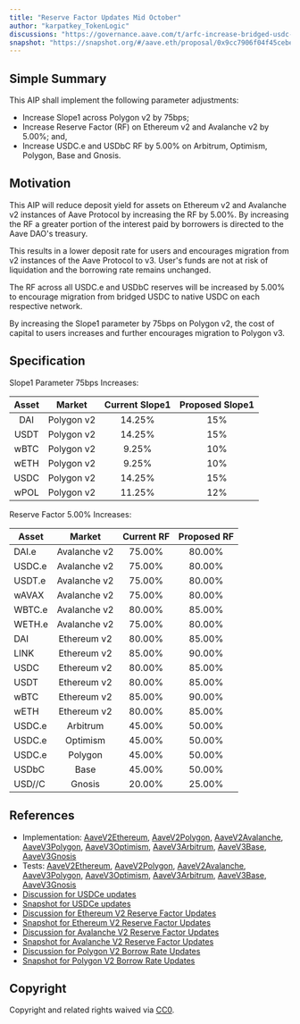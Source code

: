 ```yaml
---
title: "Reserve Factor Updates Mid October"
author: "karpatkey_TokenLogic"
discussions: "https://governance.aave.com/t/arfc-increase-bridged-usdc-reserve-factor-across-all-deployments/17787"
snapshot: "https://snapshot.org/#/aave.eth/proposal/0x9cc7906f04f45cebeaa48a05ed281f49da00d89c4dd988a968272fa179f14d06"
---
```


## Simple Summary

This AIP shall implement the following parameter adjustments:

- Increase Slope1 across Polygon v2 by 75bps;
- Increase Reserve Factor (RF) on Ethereum v2 and Avalanche v2 by 5.00%; and,
- Increase USDC.e and USDbC RF by 5.00% on Arbitrum, Optimism, Polygon, Base and Gnosis.

## Motivation

This AIP will reduce deposit yield for assets on Ethereum v2 and Avalanche v2 instances of Aave Protocol by increasing the RF by 5.00%. By increasing the RF a greater portion of the interest paid by borrowers is directed to the Aave DAO's treasury.

This results in a lower deposit rate for users and encourages migration from v2 instances of the Aave Protocol to v3. User's funds are not at risk of liquidation and the borrowing rate remains unchanged.

The RF across all USDC.e and USDbC reserves will be increased by 5.00% to encourage migration from bridged USDC to native USDC on each respective network.

By increasing the Slope1 parameter by 75bps on Polygon v2, the cost of capital to users increases and further encourages migration to Polygon v3.

## Specification

Slope1 Parameter 75bps Increases:

| Asset |   Market   | Current Slope1 | Proposed Slope1 |
| :---: | :--------: | :------------: | :-------------: |
|  DAI  | Polygon v2 |     14.25%     |       15%       |
| USDT  | Polygon v2 |     14.25%     |       15%       |
| wBTC  | Polygon v2 |     9.25%      |       10%       |
| wETH  | Polygon v2 |     9.25%      |       10%       |
| USDC  | Polygon v2 |     14.25%     |       15%       |
| wPOL  | Polygon v2 |     11.25%     |       12%       |

Reserve Factor 5.00% Increases:

| Asset  |    Market    | Current RF | Proposed RF |
| ------ | :----------: | :--------: | :---------: |
| DAI.e  | Avalanche v2 |   75.00%   |   80.00%    |
| USDC.e | Avalanche v2 |   75.00%   |   80.00%    |
| USDT.e | Avalanche v2 |   75.00%   |   80.00%    |
| wAVAX  | Avalanche v2 |   75.00%   |   80.00%    |
| WBTC.e | Avalanche v2 |   80.00%   |   85.00%    |
| WETH.e | Avalanche v2 |   75.00%   |   80.00%    |
| DAI    | Ethereum v2  |   80.00%   |   85.00%    |
| LINK   | Ethereum v2  |   85.00%   |   90.00%    |
| USDC   | Ethereum v2  |   80.00%   |   85.00%    |
| USDT   | Ethereum v2  |   80.00%   |   85.00%    |
| wBTC   | Ethereum v2  |   85.00%   |   90.00%    |
| wETH   | Ethereum v2  |   80.00%   |   85.00%    |
| USDC.e |   Arbitrum   |   45.00%   |   50.00%    |
| USDC.e |   Optimism   |   45.00%   |   50.00%    |
| USDC.e |   Polygon    |   45.00%   |   50.00%    |
| USDbC  |     Base     |   45.00%   |   50.00%    |
| USD//C |    Gnosis    |   20.00%   |   25.00%    |

## References

- Implementation: [AaveV2Ethereum](https://github.com/bgd-labs/aave-proposals-v3/blob/main/src/20241004_Multi_ReserveFactorUpdatesMidOctober/AaveV2Ethereum_ReserveFactorUpdatesMidOctober_20241004.sol), [AaveV2Polygon](https://github.com/bgd-labs/aave-proposals-v3/blob/main/src/20241004_Multi_ReserveFactorUpdatesMidOctober/AaveV2Polygon_ReserveFactorUpdatesMidOctober_20241004.sol), [AaveV2Avalanche](https://github.com/bgd-labs/aave-proposals-v3/blob/main/src/20241004_Multi_ReserveFactorUpdatesMidOctober/AaveV2Avalanche_ReserveFactorUpdatesMidOctober_20241004.sol), [AaveV3Polygon](https://github.com/bgd-labs/aave-proposals-v3/blob/main/src/20241004_Multi_ReserveFactorUpdatesMidOctober/AaveV3Polygon_ReserveFactorUpdatesMidOctober_20241004.sol), [AaveV3Optimism](https://github.com/bgd-labs/aave-proposals-v3/blob/main/src/20241004_Multi_ReserveFactorUpdatesMidOctober/AaveV3Optimism_ReserveFactorUpdatesMidOctober_20241004.sol), [AaveV3Arbitrum](https://github.com/bgd-labs/aave-proposals-v3/blob/main/src/20241004_Multi_ReserveFactorUpdatesMidOctober/AaveV3Arbitrum_ReserveFactorUpdatesMidOctober_20241004.sol), [AaveV3Base](https://github.com/bgd-labs/aave-proposals-v3/blob/main/src/20241004_Multi_ReserveFactorUpdatesMidOctober/AaveV3Base_ReserveFactorUpdatesMidOctober_20241004.sol), [AaveV3Gnosis](https://github.com/bgd-labs/aave-proposals-v3/blob/main/src/20241004_Multi_ReserveFactorUpdatesMidOctober/AaveV3Gnosis_ReserveFactorUpdatesMidOctober_20241004.sol)
- Tests: [AaveV2Ethereum](https://github.com/bgd-labs/aave-proposals-v3/blob/main/src/20241004_Multi_ReserveFactorUpdatesMidOctober/AaveV2Ethereum_ReserveFactorUpdatesMidOctober_20241004.t.sol), [AaveV2Polygon](https://github.com/bgd-labs/aave-proposals-v3/blob/main/src/20241004_Multi_ReserveFactorUpdatesMidOctober/AaveV2Polygon_ReserveFactorUpdatesMidOctober_20241004.t.sol), [AaveV2Avalanche](https://github.com/bgd-labs/aave-proposals-v3/blob/main/src/20241004_Multi_ReserveFactorUpdatesMidOctober/AaveV2Avalanche_ReserveFactorUpdatesMidOctober_20241004.t.sol), [AaveV3Polygon](https://github.com/bgd-labs/aave-proposals-v3/blob/main/src/20241004_Multi_ReserveFactorUpdatesMidOctober/AaveV3Polygon_ReserveFactorUpdatesMidOctober_20241004.t.sol), [AaveV3Optimism](https://github.com/bgd-labs/aave-proposals-v3/blob/main/src/20241004_Multi_ReserveFactorUpdatesMidOctober/AaveV3Optimism_ReserveFactorUpdatesMidOctober_20241004.t.sol), [AaveV3Arbitrum](https://github.com/bgd-labs/aave-proposals-v3/blob/main/src/20241004_Multi_ReserveFactorUpdatesMidOctober/AaveV3Arbitrum_ReserveFactorUpdatesMidOctober_20241004.t.sol), [AaveV3Base](https://github.com/bgd-labs/aave-proposals-v3/blob/main/src/20241004_Multi_ReserveFactorUpdatesMidOctober/AaveV3Base_ReserveFactorUpdatesMidOctober_20241004.t.sol), [AaveV3Gnosis](https://github.com/bgd-labs/aave-proposals-v3/blob/main/src/20241004_Multi_ReserveFactorUpdatesMidOctober/AaveV3Gnosis_ReserveFactorUpdatesMidOctober_20241004.t.sol)
- [Discussion for USDCe updates](https://governance.aave.com/t/arfc-increase-bridged-usdc-reserve-factor-across-all-deployments/17787/9)
- [Snapshot for USDCe updates](https://snapshot.org/#/aave.eth/proposal/0x9cc7906f04f45cebeaa48a05ed281f49da00d89c4dd988a968272fa179f14d06)
- [Discussion for Ethereum V2 Reserve Factor Updates](https://governance.aave.com/t/arfc-ethereum-v2-reserve-factor-adjustment/16764/17)
- [Snapshot for Ethereum V2 Reserve Factor Updates](https://snapshot.org/#/aave.eth/proposal/0x26a03c08359c340f63b78b0c3e96d37aa0adeda65814643b0886d4719048ea7e)
- [Discussion for Avalanche V2 Reserve Factor Updates](https://governance.aave.com/t/arfc-avalanche-v2-reserve-factor-adjustment/17040/12)
- [Snapshot for Avalanche V2 Reserve Factor Updates](https://snapshot.org/#/aave.eth/proposal/0x770ff4e02634c77aaa09952345551168920f7878b32ab03fcef92763a5fb70ab)
- [Discussion for Polygon V2 Borrow Rate Updates](https://governance.aave.com/t/arfc-polygon-v2-borrow-rate-adjustments/17252/12)
- [Snapshot for Polygon V2 Borrow Rate Updates](https://snapshot.org/#/aave.eth/proposal/0x95643085ee16eb0eaa4110a9f0ea8223009f9521e596e1a958303705a5001363)

## Copyright

Copyright and related rights waived via [CC0](https://creativecommons.org/publicdomain/zero/1.0/).
